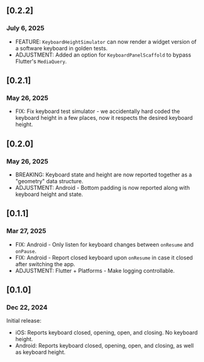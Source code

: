 ## [0.2.2]
### July 6, 2025
 * FEATURE: `KeyboardHeightSimulator` can now render a widget version of a software keyboard in golden tests.
 * ADJUSTMENT: Added an option for `KeyboardPanelScaffold` to bypass Flutter's `MediaQuery`.

## [0.2.1]
### May 26, 2025
 * FIX: Fix keyboard test simulator - we accidentally hard coded the keyboard height in a few places, now it respects
   the desired keyboard height.

## [0.2.0]
### May 26, 2025
 * BREAKING: Keyboard state and height are now reported together as a "geometry" data structure.
 * ADJUSTMENT: Android - Bottom padding is now reported along with keyboard height and state.

## [0.1.1]
### Mar 27, 2025
 * FIX: Android - Only listen for keyboard changes between `onResume` and `onPause`.
 * FIX: Android - Report closed keyboard upon `onResume` in case it closed after switching the app.
 * ADJUSTMENT: Flutter + Platforms - Make logging controllable.

## [0.1.0]
### Dec 22, 2024
Initial release:
 * iOS: Reports keyboard closed, opening, open, and closing. No keyboard height.
 * Android: Reports keyboard closed, opening, open, and closing, as well as keyboard height.
